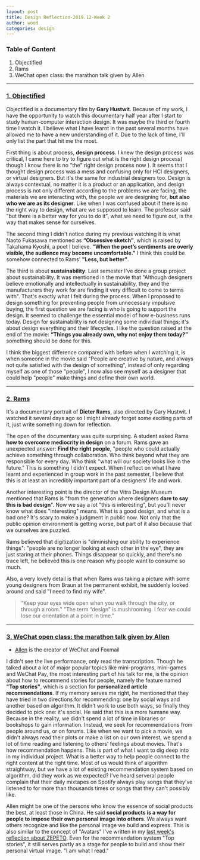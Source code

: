 ```yaml
---
layout: post
title: Design Reflection-2019.12-Week 2
author: wood
categories: design
---
```




### Table of Content
1. Objectified
2. Rams
3. WeChat open class: the marathon talk given by Allen

------

### [1. Objectified](https://www.hustwit.com/objectified/)
Objectified is a documentary film by **Gary Hustwit**. Because of my work, I have the opportunity to watch this documentary half year after I start to study human-computer interaction design. It was maybe the third or fourth time I watch it. I believe what I have learnt in the past several months have allowed me to have a new understanding of it. Due to the lack of time, I'll only list the part that hit me the most.  

First thing is about process, **design process**. I knew the design process was critical, I came here to try to figure out what is the right design process( though I know there is no "the" right design process now ). It seems that I thought design process was a mess and confusing only for HCI designers, or virtual designers. But it's the same for industrial designers too. Design is always contextual,  no matter it is a product or an application, and design process is not only different according to the problems we are facing, the materials we are interacting with, the people we are designing for, **but also who we are as its designer**. Like when I was confused about if there is no the right way to design, what are we supposed to learn. The professor said "but there is a better way for you to do it", what we need to figure out, is the way that makes sense for ourselves.

The second thing I didn't notice during my previous watching it is what Naoto Fukasawa mentioned as **“Obsessive sketch”**, which is raised by Takahama Kyoshi, a poet I believe.  **“When the poet’s sentiments are overly visible, the audience may become uncomfortable."** I think this could be somehow connected to Rams' **"Less, but better"**.

The third is about **sustainability**. Last semester I've done a group project about sustainability. It was mentioned in the movie that "Although designers believe emotionally and intellectually in sustainability,  they and the manufacturers they work for are finding it very difficult to come to terms with". That's exactly what I felt during the process. When I proposed to design something for preventing people from unnecessary impulsive buying, the first question we are facing is who is going to support the design. It seemed to challenge the essential model of how e-business runs today. Design for sustainability is not designing some individual things; it's about design everything and their lifecycles. I like the question raised at the end of the movie: **“Things you already own, why not enjoy them today?”** something should be done for this.

I think the biggest difference compared with before when I watching it, is when someone in the movie said "People are creative by nature, and always not quite satisfied with the design of something", instead of only regarding myself as one of those "people", I now also see myself as a designer that could help "people" make things and define their own world. 

------

### [2. Rams](https://hustwit.vhx.tv/)
It's a documentary portrait of **Dieter Rams**, also directed by Gary Hustwit. I watched it several days ago so I might already forget some exciting parts of it, just write something down for reflection. 

The open of the documentary was quite surprising. A student asked Rams **how to overcome mediocrity in design** on a forum. Rams gave an unexpected answer: **Find the right people**, "people who could actually achieve something through collaboration. Who think beyond what they are responsible for every day. Who think "what will our society looks like in the future." This is something I didn't expect. When I reflect on what I have learnt and experienced in group work in the past semester, I believe that this is at least an incredibly important part of a designers' life and work. 
 
Another interesting point is the director of the Vitra Design Museum mentioned that Rams is "from the generation where designers **dare to say this is bad design**". Now we say a lot "this is interesting", but you'll never know what does "interesting" means. What is a good design, and what is a bad one? It's scary to make a judgment in public now. Not only that the public opinion environment is getting worse, but part of it also because that we ourselves are puzzled. 
 
Rams believed that digitization is "diminishing our ability to experience things": "people are no longer looking at each other in the eye", they are just staring at their phones. Things disappear so quickly, and there's no trace left, he believed this is one reason why people want to consume so much. 
 
Also, a very lovely detail is that when Rams was taking a picture with some young designers from Braun at the permanent exhibit,  he suddenly looked around and said "I need to find my wife".  
 
 > “Keep your eyes wide open when you walk through the city, or through a room." 
 > "The term “design” is mushrooming. I fear we could lose our orientation at a point in time."

------

### [3. WeChat open class: the marathon talk given by Allen](https://www.youtube.com/watch?v=2V1SZKblzQ8)
* [Allen](https://www.wikiwand.com/en/Zhang_Xiaolong) is the creator of WeChat and Foxmail

I didn't see the live performance, only read the transcription. Though he talked about a lot of major popular topics like mini-programs, mini-games and WeChat Pay, the most interesting part of his talk for me, is the opinion about how to recommend stories for people, namely the feature named **"Top stories"**, which is a section for **personalized article recommendations**. If my memory serves me right, he mentioned that they have tried in two directions for recommending: one by social ways and another based on algorithm. It didn't work to use both ways, so finally they decided to pick one: it's social. He said that this is a more humane way. Because in the reality, we didn't spend a lot of time in libraries or bookshops to gain information. Instead, we seek for recommendations from people around us, or on forums. Like when we want to pick a movie, we didn't always read their plots or make a list on our own interest, we spend a lot of time reading and listening to others' feelings about movies. That's how recommendation happens. This is part of what I want to dig deep into in my individual project. What is a better way to help people connect to the right content at the right time. Most of us would think of algorithm straightway, but we have a lot of existing recommendation system based on algorithm, did they work as we expected? I've heard serveral people complain that their daily mixtapes on Spotify always play songs that they've listened to for more than thousands times or songs that they can't possibly like.

Allen might be one of the persons who know the essence of social products the best, at least those in China. He said **social products is a way for people to impose their own personal image into others**. We always want others recognize and like the personal image we build and express. This is also similar to the concept of "Avatars" I've written in my [last week's reflection about ZEPETO](http://louyingxia.com/design/2018/12/30/Design_Reflection_2018_12_Week4.html). Even for the recommendation system "Top stories", it still serves partly as a stage for people to build and show their personal virtual image. "I am what I read."



